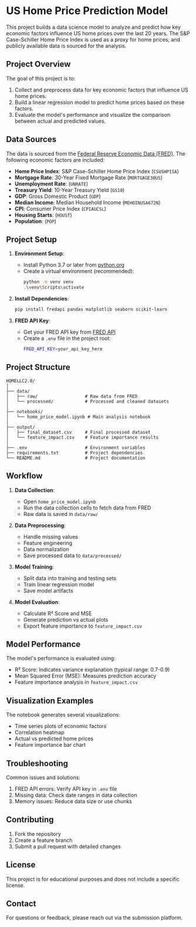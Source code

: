 # US Home Price Prediction Model

This project builds a data science model to analyze and predict how key economic factors influence US home prices over the last 20 years. The S&P Case-Schiller Home Price Index is used as a proxy for home prices, and publicly available data is sourced for the analysis.

## Project Overview

The goal of this project is to:
1. Collect and preprocess data for key economic factors that influence US home prices.
2. Build a linear regression model to predict home prices based on these factors.
3. Evaluate the model's performance and visualize the comparison between actual and predicted values.

## Data Sources

The data is sourced from the [Federal Reserve Economic Data (FRED)](https://fred.stlouisfed.org/). The following economic factors are included:
- **Home Price Index**: S&P Case-Schiller Home Price Index (`CSUSHPISA`)
- **Mortgage Rate**: 30-Year Fixed Mortgage Rate (`MORTGAGE30US`)
- **Unemployment Rate**: (`UNRATE`)
- **Treasury Yield**: 10-Year Treasury Yield (`GS10`)
- **GDP**: Gross Domestic Product (`GDP`)
- **Median Income**: Median Household Income (`MEHOINUSA672N`)
- **CPI**: Consumer Price Index (`CPIAUCSL`)
- **Housing Starts**: (`HOUST`)
- **Population**: (`POP`)

## Project Setup

1. **Environment Setup**:
   - Install Python 3.7 or later from [python.org](https://www.python.org/downloads/)
   - Create a virtual environment (recommended):
     ```bash
     python -m venv venv
     .\venv\Scripts\activate
     ```

2. **Install Dependencies**:
   ```bash
   pip install fredapi pandas matplotlib seaborn scikit-learn
   ```

3. **FRED API Key**:
   - Get your FRED API key from [FRED API](https://fred.stlouisfed.org/docs/api/api_key.html)
   - Create a `.env` file in the project root:
     ```bash
     FRED_API_KEY=your_api_key_here
     ```

## Project Structure

```
HOMELLC2.0/
│
├── data/
│   ├── raw/                  # Raw data from FRED
│   └── processed/            # Processed and cleaned datasets
│
├── notebooks/
│   └── home_price_model.ipynb # Main analysis notebook
│
├── output/
│   ├── final_dataset.csv     # Final processed dataset
│   └── feature_impact.csv    # Feature importance results
│
├── .env                      # Environment variables
├── requirements.txt          # Project dependencies
└── README.md                 # Project documentation
```

## Workflow

1. **Data Collection**:
   - Open `home_price_model.ipynb`
   - Run the data collection cells to fetch data from FRED
   - Raw data is saved in `data/raw/`

2. **Data Preprocessing**:
   - Handle missing values
   - Feature engineering
   - Data normalization
   - Save processed data to `data/processed/`

3. **Model Training**:
   - Split data into training and testing sets
   - Train linear regression model
   - Save model artifacts

4. **Model Evaluation**:
   - Calculate R² Score and MSE
   - Generate prediction vs actual plots
   - Export feature importance to `feature_impact.csv`

## Model Performance

The model's performance is evaluated using:
- R² Score: Indicates variance explanation (typical range: 0.7-0.9)
- Mean Squared Error (MSE): Measures prediction accuracy
- Feature importance analysis in `feature_impact.csv`

## Visualization Examples

The notebook generates several visualizations:
- Time series plots of economic factors
- Correlation heatmap
- Actual vs predicted home prices
- Feature importance bar chart

## Troubleshooting

Common issues and solutions:
1. FRED API errors: Verify API key in `.env` file
2. Missing data: Check date ranges in data collection
3. Memory issues: Reduce data size or use chunks

## Contributing

1. Fork the repository
2. Create a feature branch
3. Submit a pull request with detailed changes

## License

This project is for educational purposes and does not include a specific license.

## Contact

For questions or feedback, please reach out via the submission platform.
